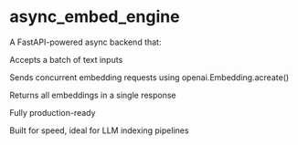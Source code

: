 # async_embed_engine

A FastAPI-powered async backend that:

Accepts a batch of text inputs

Sends concurrent embedding requests using openai.Embedding.acreate()

Returns all embeddings in a single response

Fully production-ready

Built for speed, ideal for LLM indexing pipelines
